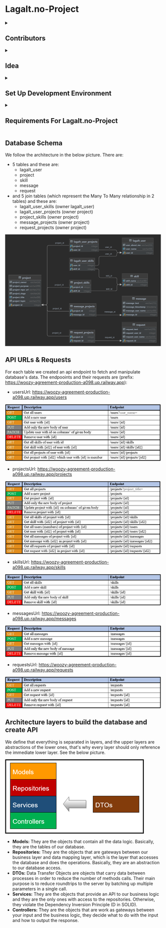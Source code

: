 # **Lagalt.no-Project**

<details>
  <summary><b><h2>Contributors</h2></b></summary><blockquote>
  
  * George Tzafilkos
  * George Pegias 
  * Nomikos Kampourakis
  * Giannis Tripodis
</details>
  
<details>
  <summary><b><h2>Idea</h2></b></summary><blockquote>
  
  Create a website which it will be similar to reddit website (link: https://www.reddit.com).
  It will have communities for users who have interest in **music**, **films**, **game** and **web development** (contain existing projects) and
  will offer the capability of both extending existing as well as creating new communities according to users’ interests.

  See website here: 
</details>

<details>
  <summary><b><h2>Set Up Development Environment</h2></b></summary><blockquote>
  
  Make sure you have the following tools available.
  
  <details>
    <summary><b><h3>Backend</h3></b></summary><blockquote>
  
    1. IntelliJ (with Java 17) using:
        * Spring Web
        * Spring Data JPA
        * PostgreSQL
        * Lombok
    2. PostgreSQL (with PgAdmin)
    3. Docker
  </details>
  
  <details>
    <summary><b><h3>Frontend</h3></b></summary><blockquote>
  
    1. NPM/Node.js (LTS – Long Term Support version)
    2. React CRA (create-react-app)
    3. Visual Studio Code Text Editor/ IntelliJ
    4. Browser Developer Tools for testing and debugging
  </details> 
</details>

<details>
  <summary><b><h2>Requirements For Lagalt.no-Project</h2></b></summary><blockquote>
  
  <details>
    <summary><b><h3>Primary Goal</h3></b></summary><blockquote>
  
    Understanding social network users’ needs, especially reddit, and find them efficient solutions.
  </details>
  
  <details>
    <summary><b><h3>Complexity Level</h3></b></summary><blockquote>
  
    <p>Basic development, creating a <b>database</b>, an <b>API</b> and a <b>website</b> that makes requests on it.</p>
  </details>
      
  <details>
    <summary><b><h3>Roles</h3></b></summary><blockquote>
  
    • <b>Non-login user</b> can navigate through pages without joining projects’ chats and seeing fewer information about them.
    • <b>Login user</b> has the same rights as a **non-login user** and much more like making requests to join projects, so they can be added to them or even create their own projects. A <b>login user</b> can be:
    • <b>Project member</b> and they have access to other projects’ information like files repository and chat.
    • <b>Project owner</b> and they can add users after a request, remove users, change projects’ information and even delete projects. We decided to add a field called <b>stage</b> to project table, which will be initiazed to <b>"initial"</b> when a project is created and change to <b>"completed"</b> when it ends instead of deleting it.
  </details>
      
  <details>
    <summary><b><h3>Website’s View</h3></b></summary><blockquote>
    
    • Home page
    • Profile page
    • Project page
    • Create-project page
    
  </details>
</details>

## **Database Schema**

We follow the architecture in the below picture. There are:
- 5 tables and these are:
    - lagalt_user
    - project
    - skill
    - message
    - request 
- and 5 join tables (which represent the Many To Many relationship in 2 tables) and these are:
    - lagalt_user_skills (owner lagalt_user)
    - lagalt_user_projects (owner project)
    - project_skills (owner project)
    - message_projects (owner project)
    - request_projects (owner project)

<img src="/pictures/Entity_Diagram_Dark_Mode.png">

## **API URLs & Requests**
For each table we created an api endpoint to fetch and manipulate database's data. The endpooints and their requests are (prefix: https://woozy-agreement-production-a098.up.railway.app):
- usersUrl: https://woozy-agreement-production-a098.up.railway.app/users

<img src="/pictures/user_requests.PNG">

- projectsUrl: https://woozy-agreement-production-a098.up.railway.app/projects

<img src="/pictures/project_requests.PNG">

- skillsUrl: https://woozy-agreement-production-a098.up.railway.app/skills

<img src="/pictures/skill_requests.PNG">

- messagesUrl: https://woozy-agreement-production-a098.up.railway.app/messages

<img src="/pictures/message_requests.PNG">

- requestsUrl: https://woozy-agreement-production-a098.up.railway.app/requests

<img src="/pictures/request_requests.PNG">

## **Architecture layers to build the database and create API**

We define that everything is separated in layers, and the upper layers are abstractions of the lower ones, that's why every layer should only reference the immediate lower layer. See the below picture.

<img src="/pictures/backend_architecture.png">

- **Models:** They are the objects that contain all the data logic. Basically, they are the tables of our database.
- **Repositories:** They are the objects that are gateways between our business layer and data mapping layer, which is the layer that accesses the database and does the operations. Basically, they are an abstraction to our database access.
- **DTOs:** Data Transfer Objects are objects that carry data between processes in order to reduce the number of methods calls. Their main purpose is to reduce roundtrips to the server by batching up multiple parameters in a single call.
- **Services:** They are the objects that provide an API to our business logic and they are the only ones with access to the repositories. Otherwise, they violate the Dependency Inversion Principle (D in SOLID). 
- **Controllers:** They are the objects that are work as gateways between your input and the business logic, they decide what to do with the input and how to output the response.
